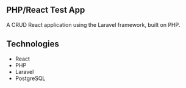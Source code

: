 ## PHP/React Test App
A CRUD React application using the Laravel framework, built on PHP. 

## Technologies
- React
- PHP
- Laravel
- PostgreSQL